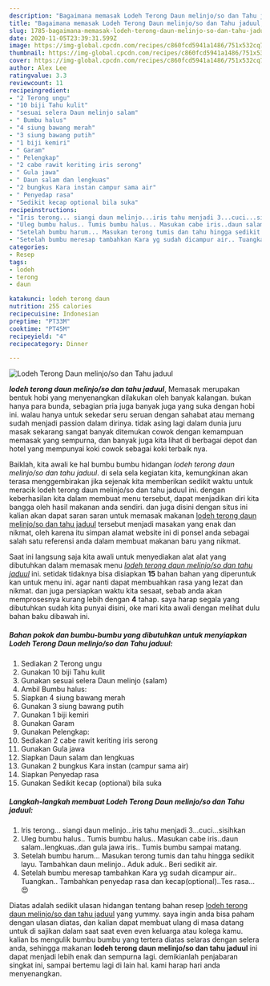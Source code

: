 ```yaml
---
description: "Bagaimana memasak Lodeh Terong Daun melinjo/so dan Tahu jaduul, Lezat Sekali"
title: "Bagaimana memasak Lodeh Terong Daun melinjo/so dan Tahu jaduul, Lezat Sekali"
slug: 1785-bagaimana-memasak-lodeh-terong-daun-melinjo-so-dan-tahu-jaduul-lezat-sekali
date: 2020-11-05T23:39:31.599Z
image: https://img-global.cpcdn.com/recipes/c860fcd5941a1486/751x532cq70/lodeh-terong-daun-melinjoso-dan-tahu-jaduul-foto-resep-utama.jpg
thumbnail: https://img-global.cpcdn.com/recipes/c860fcd5941a1486/751x532cq70/lodeh-terong-daun-melinjoso-dan-tahu-jaduul-foto-resep-utama.jpg
cover: https://img-global.cpcdn.com/recipes/c860fcd5941a1486/751x532cq70/lodeh-terong-daun-melinjoso-dan-tahu-jaduul-foto-resep-utama.jpg
author: Alex Lee
ratingvalue: 3.3
reviewcount: 11
recipeingredient:
- "2 Terong ungu"
- "10 biji Tahu kulit"
- "sesuai selera Daun melinjo salam"
- " Bumbu halus"
- "4 siung bawang merah"
- "3 siung bawang putih"
- "1 biji kemiri"
- " Garam"
- " Pelengkap"
- "2 cabe rawit keriting iris serong"
- " Gula jawa"
- " Daun salam dan lengkuas"
- "2 bungkus Kara instan campur sama air"
- " Penyedap rasa"
- "Sedikit kecap optional bila suka"
recipeinstructions:
- "Iris terong... siangi daun melinjo...iris tahu menjadi 3...cuci...sisihkan"
- "Uleg bumbu halus.. Tumis bumbu halus.. Masukan cabe iris..daun salam..lengkuas..dan gula jawa iris.. Tumis bumbu sampai matang."
- "Setelah bumbu harum... Masukan terong tumis dan tahu hingga sedikit layu. Tambahkan daun melinjo.. Aduk aduk.. Beri sedikit air."
- "Setelah bumbu meresap tambahkan Kara yg sudah dicampur air.. Tuangkan.. Tambahkan penyedap rasa dan kecap(optional)..Tes rasa... 😍"
categories:
- Resep
tags:
- lodeh
- terong
- daun

katakunci: lodeh terong daun 
nutrition: 255 calories
recipecuisine: Indonesian
preptime: "PT33M"
cooktime: "PT45M"
recipeyield: "4"
recipecategory: Dinner

---
```



![Lodeh Terong Daun melinjo/so dan Tahu jaduul](https://img-global.cpcdn.com/recipes/c860fcd5941a1486/751x532cq70/lodeh-terong-daun-melinjoso-dan-tahu-jaduul-foto-resep-utama.jpg)

<b><i>lodeh terong daun melinjo/so dan tahu jaduul</i></b>, Memasak merupakan bentuk hobi yang menyenangkan dilakukan oleh banyak kalangan. bukan hanya para bunda, sebagian pria juga banyak juga yang suka dengan hobi ini. walau hanya untuk sekedar seru seruan dengan sahabat atau memang sudah menjadi passion dalam dirinya. tidak asing lagi dalam dunia juru masak sekarang sangat banyak ditemukan cowok dengan kemampuan memasak yang sempurna, dan banyak juga kita lihat di berbagai depot dan hotel yang mempunyai koki cowok sebagai koki terbaik nya.

Baiklah, kita awali ke hal bumbu bumbu hidangan <i>lodeh terong daun melinjo/so dan tahu jaduul</i>. di sela sela kegiatan kita, kemungkinan akan terasa menggembirakan jika sejenak kita memberikan sedikit waktu untuk meracik lodeh terong daun melinjo/so dan tahu jaduul ini. dengan keberhasilan kita dalam membuat menu tersebut, dapat menjadikan diri kita bangga oleh hasil makanan anda sendiri. dan juga disini dengan situs ini kalian akan dapat saran saran untuk memasak makanan <u>lodeh terong daun melinjo/so dan tahu jaduul</u> tersebut menjadi masakan yang enak dan nikmat, oleh karena itu simpan alamat website ini di ponsel anda sebagai salah satu referensi anda dalam membuat makanan baru yang nikmat.




Saat ini langsung saja kita awali untuk menyediakan alat alat yang dibutuhkan dalam memasak menu <u><i>lodeh terong daun melinjo/so dan tahu jaduul</i></u> ini. setidak tidaknya bisa disiapkan <b>15</b> bahan bahan yang diperuntuk kan untuk menu ini. agar nanti dapat membuahkan rasa yang lezat dan nikmat. dan juga persiapkan waktu kita sesaat, sebab anda akan memprosesnya kurang lebih dengan <b>4</b> tahap. saya harap segala yang dibutuhkan sudah kita punyai disini, oke mari kita awali dengan melihat dulu bahan baku dibawah ini.

<!--inarticleads1-->

##### Bahan pokok dan bumbu-bumbu yang dibutuhkan untuk menyiapkan Lodeh Terong Daun melinjo/so dan Tahu jaduul:

1. Sediakan 2 Terong ungu
1. Gunakan 10 biji Tahu kulit
1. Gunakan sesuai selera Daun melinjo (salam)
1. Ambil  Bumbu halus:
1. Siapkan 4 siung bawang merah
1. Gunakan 3 siung bawang putih
1. Gunakan 1 biji kemiri
1. Gunakan  Garam
1. Gunakan  Pelengkap:
1. Sediakan 2 cabe rawit keriting iris serong
1. Gunakan  Gula jawa
1. Siapkan  Daun salam dan lengkuas
1. Gunakan 2 bungkus Kara instan (campur sama air)
1. Siapkan  Penyedap rasa
1. Gunakan Sedikit kecap (optional) bila suka




<!--inarticleads2-->

##### Langkah-langkah membuat Lodeh Terong Daun melinjo/so dan Tahu jaduul:

1. Iris terong... siangi daun melinjo...iris tahu menjadi 3...cuci...sisihkan
1. Uleg bumbu halus.. Tumis bumbu halus.. Masukan cabe iris..daun salam..lengkuas..dan gula jawa iris.. Tumis bumbu sampai matang.
1. Setelah bumbu harum... Masukan terong tumis dan tahu hingga sedikit layu. Tambahkan daun melinjo.. Aduk aduk.. Beri sedikit air.
1. Setelah bumbu meresap tambahkan Kara yg sudah dicampur air.. Tuangkan.. Tambahkan penyedap rasa dan kecap(optional)..Tes rasa... 😍




Diatas adalah sedikit ulasan hidangan tentang bahan resep <u>lodeh terong daun melinjo/so dan tahu jaduul</u> yang yummy. saya ingin anda bisa paham dengan ulasan diatas, dan kalian dapat membuat ulang di masa datang untuk di sajikan dalam saat saat even even keluarga atau kolega kamu. kalian bs mengulik bumbu bumbu yang tertera diatas selaras dengan selera anda, sehingga makanan <b>lodeh terong daun melinjo/so dan tahu jaduul</b> ini dapat menjadi lebih enak dan sempurna lagi. demikianlah penjabaran singkat ini, sampai bertemu lagi di lain hal. kami harap hari anda menyenangkan.
